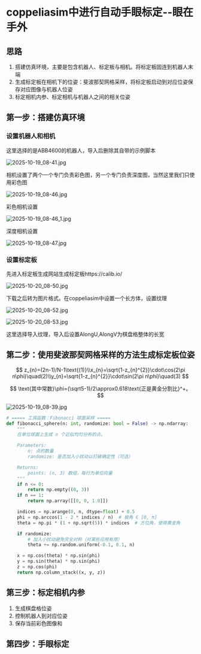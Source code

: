 # coppeliasim中进行自动手眼标定--眼在手外

## 思路

1. 搭建仿真环境，主要是包含机器人、标定板与相机。将标定板固连到机器人末端
2. 生成标定板在相机下的位姿：斐波那契网格采样，将标定板启动到对应位姿保存对应图像与机器人位姿
3. 标定相机内参、标定相机与机器人之间的相关位姿


## 第一步：搭建仿真环境

### 设置机器人和相机

这里选择的是ABB4600的机器人，导入后删除其自带的示例脚本

![2025-10-19_08-41.jpg](https://cdn.jsdelivr.net/gh/zilong-ding/note-gen-image-sync@main/e678e9ec-ec34-4e8f-a7d2-b6d8c71f9afd.jpeg)

相机设置了两个一个专门负责彩色图，另一个专门负责深度图，当然这里我们只使用彩色图

![2025-10-19_08-46.jpg](https://cdn.jsdelivr.net/gh/zilong-ding/note-gen-image-sync@main/d772614a-b747-4fb5-bf80-770f04d07aab.jpeg)

彩色相机设置

![2025-10-19_08-46_1.jpg](https://cdn.jsdelivr.net/gh/zilong-ding/note-gen-image-sync@main/dd31d755-bd30-44d0-8e22-5476f8e5aa23.jpeg)

深度相机设置

![2025-10-19_08-47.jpg](https://cdn.jsdelivr.net/gh/zilong-ding/note-gen-image-sync@main/8050d62d-06eb-422e-9732-1efe2b4f9805.jpeg)

### 设置标定板

先进入标定板生成网站生成标定板https://calib.io/

![2025-10-20_08-50.jpg](https://cdn.jsdelivr.net/gh/zilong-ding/note-gen-image-sync@main/d01042bd-47fd-4191-be8e-57bc31ee70f4.jpeg)

下载之后转为图片格式。在coppeliasim中设置一个长方体，设置纹理

![2025-10-20_08-52.jpg](https://cdn.jsdelivr.net/gh/zilong-ding/note-gen-image-sync@main/3f6e8626-b865-4b89-a5a0-49f0b56fa7a0.jpeg)

![2025-10-20_08-53.jpg](https://cdn.jsdelivr.net/gh/zilong-ding/note-gen-image-sync@main/abfa8cb5-b191-4ab3-9804-cc2ea6a004fd.jpeg)

这里选择导入纹理，导入后设置AlongU,AlongV为棋盘格整体的长宽

## 第二步：使用斐波那契网格采样的方法生成标定板位姿

$$
z_{n}=(2n-1)/N-1\text{(1)}\\x_{n}=\sqrt{1-z_{n}^{2}}\cdot\cos(2\pi n\phi)\quad(2)\\y_{n}=\sqrt{1-z_{n}^{2}}\cdot\sin(2\pi n\phi)\quad(3)
$$

$$
\text{其中常数}\phi=(\sqrt5-1)/2\approx0.618\text{正是黄金分割比}^+。
$$

![2025-10-19_08-39.jpg](https://cdn.jsdelivr.net/gh/zilong-ding/note-gen-image-sync@main/853c6e52-212b-4b02-965a-ae5411c8cb40.jpeg)

```python
# ===== 工具函数：Fibonacci 球面采样 =====
def fibonacci_sphere(n: int, randomize: bool = False) -> np.ndarray:
    """
    在单位球面上生成 n 个近似均匀分布的点。

    Parameters:
        n: 点的数量
        randomize: 是否加入小扰动以打破确定性（可选）

    Returns:
        points: (n, 3) 数组，每行为单位向量
    """
    if n <= 0:
        return np.empty((0, 3))
    if n == 1:
        return np.array([[0, 0, 1.0]])

    indices = np.arange(0, n, dtype=float) + 0.5
    phi = np.arccos(1 - 2 * indices / n)  # 极角 ∈ [0, π]
    theta = np.pi * (1 + np.sqrt(5)) * indices  # 方位角，使用黄金角

    if randomize:
        # 加入小扰动避免完全对称（对某些应用有用）
        theta += np.random.uniform(-0.1, 0.1, n)

    x = np.cos(theta) * np.sin(phi)
    y = np.sin(theta) * np.sin(phi)
    z = np.cos(phi)
    return np.column_stack((x, y, z))
```

## 第三步：标定相机内参

1. 生成棋盘格位姿
2. 控制机器人到对应位姿
3. 保存当前彩色图像和



## 第四步：手眼标定
